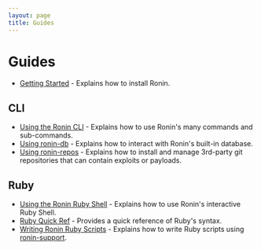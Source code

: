 ```yaml
---
layout: page
title: Guides
---
```


# Guides

* [Getting Started](getting-started/) -
  Explains how to install Ronin.

## CLI

* [Using the Ronin CLI](using-the-ronin-cli/) -
  Explains how to use Ronin's many commands and sub-commands.
* [Using ronin-db](using-ronin-db/) -
  Explains how to interact with Ronin's built-in database.
* [Using ronin-repos](using-ronin-repos/) -
  Explains how to install and manage 3rd-party git repositories that can contain
  exploits or payloads.

## Ruby

* [Using the Ronin Ruby Shell](using-the-ronin-ruby-shell/) -
  Explains how to use Ronin's interactive Ruby Shell.
* [Ruby Quick Ref](ruby-quick-ref/) - 
  Provides a quick reference of Ruby's syntax.
* [Writing Ronin Ruby Scripts](writing-ronin-ruby-scripts/) -
  Explains how to write Ruby scripts using [ronin-support].

[ronin-support]: https://github.com/ronin-rb/ronin-support#readme
